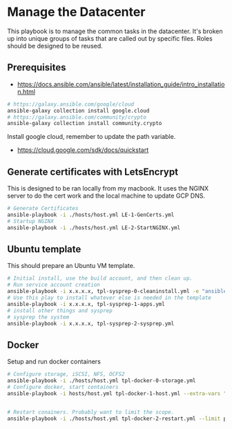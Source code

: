 # Manage the Datacenter
This playbook is to manage the common tasks in the datacenter. It's broken up into unique groups of tasks that are called out by specific files. Roles should be designed to be reused.

## Prerequisites
* https://docs.ansible.com/ansible/latest/installation_guide/intro_installation.html
```bash
# https://galaxy.ansible.com/google/cloud
ansible-galaxy collection install google.cloud
# https://galaxy.ansible.com/community/crypto
ansible-galaxy collection install community.crypto
```

Install google cloud, remember to update the path variable.
* https://cloud.google.com/sdk/docs/quickstart

## Generate certificates with LetsEncrypt
This is designed to be ran locally from my macbook. It uses the NGINX server to do the cert work and the local machine to update GCP DNS.

```bash
# Generate Certificates
ansible-playbook -i ./hosts/host.yml LE-1-GenCerts.yml
# Startup NGINX
ansible-playbook -i ./hosts/host.yml LE-2-StartNGINX.yml
```

## Ubuntu template
This should prepare an Ubuntu VM template.

```bash
# Initial install, use the build account, and then clean up.
# Run service account creation
ansible-playbook -i x.x.x.x, tpl-sysprep-0-cleaninstall.yml -e "ansible_user=usr-build" -K
# Use this play to install whatever else is needed in the template
ansible-playbook -i x.x.x.x, tpl-sysprep-1-apps.yml
# install other things and sysprep
# sysprep the system
ansible-playbook -i x.x.x.x, tpl-sysprep-2-sysprep.yml
```

## Docker
Setup and run docker containers

```bash
# Configure storage, iSCSI, NFS, OCFS2
ansible-playbook -i ./hosts/host.yml tpl-docker-0-storage.yml
# Configure docker, start containers
ansible-playbook -i hosts/host.yml tpl-docker-1-host.yml --extra-vars "trident_password=foo"


# Restart conainers. Probably want to limit the scope.
ansible-playbook -i ./hosts/host.yml tpl-docker-2-restart.yml --limit plex
```
